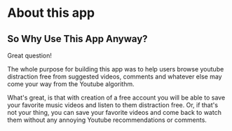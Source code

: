 # About this app

## So Why Use This App Anyway?
    
Great question!
    
The whole purpose for building this app was to help users browse youtube distraction free from suggested videos, comments and whatever else may come your way from the Youtube algorithm.
    
What's great, is that with creation of a free account you will be able to save your favorite music videos and listen to them distraction free. Or, if that's not your thing, you can save your favorite videos and come back to watch them without any annoying Youtube recommendations or comments.
